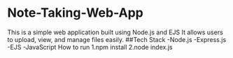 # Note-Taking-Web-App
This is a simple web application built using Node.js and EJS 
It allows users to upload, view, and manage files easily.
##Tech Stack
-Node.js
-Express.js
-EJS
-JavaScript
How to run
1.npm install
2.node index.js

